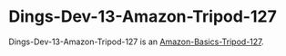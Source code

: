 # Dings-Dev-13-Amazon-Tripod-127

Dings-Dev-13-Amazon-Tripod-127 is an [Amazon-Basics-Tripod-127](20010003.md).
